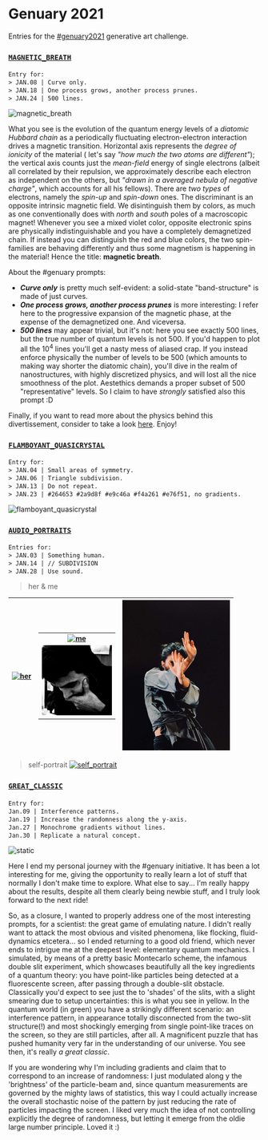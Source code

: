 # Genuary 2021

Entries for the [#genuary2021](https://genuary2021.github.io) generative art challenge.

### [```MAGNETIC_BREATH```](source/magnetic_breath.m)

    Entry for:
    > JAN.08 | Curve only.
    > JAN.18 | One process grows, another process prunes.
    > JAN.24 | 500 lines.
    
![magnetic_breath](output/magnetic_breath.gif?sanitize=true)

What you see is the evolution of the quantum energy levels of a _diatomic Hubbard chain_ as a periodically fluctuating electron-electron interaction drives a magnetic transition. Horizontal axis represents the _degree of ionicity_ of the material ( let's say _"how much the two atoms are different"_); the vertical axis counts just the _mean-field_ energy of single electrons (albeit all correlated by their repulsion, we approximately describe each electron as independent on the others, but _"drawn in a averaged nebula of negative charge"_, which accounts for all his fellows). There are _two types_ of electrons, namely the _spin-up_ and _spin-down_ ones. The discriminant is an opposite intrinsic magnetic field. We disintinguish them by colors, as much as one conventionally does with _north_ and _south_ poles of a macroscopic magnet! Whenever you see a mixed violet color, opposite electronic spins are physically indistinguishable and you have a completely demagnetized chain. If instead you can distinguish the red and blue colors, the two spin-families are behaving differently and thus some magnetism is happening in the material! Hence the title: **magnetic breath**.

About the #genuary prompts: 
- _**Curve only**_ is pretty much self-evident: a solid-state "band-structure" is made of just curves.
- _**One process grows, another process prunes**_ is more interesting: I refer here to the progressive expansion of the magnetic phase, at the expense of the demagnetized one. And viceversa.
- _**500 lines**_ may appear trivial, but it's not: here you see exactly 500 lines, but the true number of quantum levels is not 500. If you'd happen to plot all the 10<sup>4</sup> lines you'll get a nasty mess of aliased crap. If you instead enforce physically the number of levels to be 500 (which amounts to making way shorter the diatomic chain), you'll dive in the realm of nanostructures, with highly discretized physics, and will lost all the nice smoothness of the plot. Aestethics demands a proper subset of 500 "representative" levels. So I claim to have _strongly_ satisfied also this prompt :D

Finally, if you want to read more about the physics behind this divertissement, consider to take a look [here](https://github.com/Bellomia/CondMatLab_SISSA/blob/main/HFHubbardLab/Ionic_Hubbard_Chain_%5BBELLOMIA%5D.pdf). Enjoy!

### [```FLAMBOYANT_QUASICRYSTAL```](source/flamboyant_quasicrystal.py)

    Entry for:
    > JAN.04 | Small areas of symmetry.
    > JAN.06 | Triangle subdivision.
    > JAN.13 | Do not repeat.
    > JAN.23 | #264653 #2a9d8f #e9c46a #f4a261 #e76f51, no gradients.
    
![flamboyant_quasicrystal](output/flamboyant_quasicrystal.gif?sanitize=true)    

### [```AUDIO_PORTRAITS```](source/audio_portraits.m)

    Entries for:
    > JAN.03 | Something human.
    > JAN.14 | // SUBDIVISION
    > JAN.28 | Use sound.
    
> her & me

| [<img src="output/her.gif" alt="her" height="300"/>](https://youtu.be/2kqCiJIpTlI "click to hear sound") | <table> <tbody> <td> [<img src="output/me.gif" alt="me" height="140"/>](https://youtu.be/oVvkGehgye0 "click to hear sound") </td> </tr> <td> <img src="material/in[me].jpg" alt="me.input" title="input picture" height="140"/> </td> </tbody> </table> | <img src="material/in[her].jpg" alt="her.input" title="input picture" height="300"/> |
|:-: | :-: | :-: |

> self-portrait 
[![self_portrait](output/self_portrait.gif)](http://www.youtube.com/watch?v=kpWXcR0KabA "click to hear sound")

### [```GREAT_CLASSIC```](source/great_classic.m)

    Entry for:
    Jan.09 | Interference patterns.
    Jan.19 | Increase the randomness along the y-axis.
    Jan.27 | Monochrome gradients without lines.
    Jan.30 | Replicate a natural concept.

![static](output/great_classic.png?sanitize=true)

Here I end my personal journey with the #genuary initiative. 
It has been a lot interesting for me, giving the opportunity to really learn a lot of stuff that normally I don't make time to explore. What else to say... I'm really happy about the results, despite all them clearly being newbie stuff, and I truly look forward to the next ride!

So, as a closure, I wanted to properly address one of the most interesting prompts, for a scientist: the great game of emulating nature. I didn't really want to attack the most obvious and visited phenomena, like flocking, fluid-dynamics etcetera... so I ended returning to a good old friend, which never ends to intrigue me at the deepest level: elementary quantum mechanics. 
I simulated, by means of a pretty basic Montecarlo scheme, the infamous double slit experiment, which showcases beautifully all the key ingredients of a quantum theory: you have point-like particles being detected at a fluorescente screen, after passing through a double-slit obstacle. 
Classically you'd expect to see just the to 'shades' of the slits, with a slight smearing due to setup uncertainties: this is what you see in yellow.
In the quantum world (in green) you have a strikingly different scenario: an interference pattern, in appearance totally disconnected  from the two-slit structure(!) and most shockingly emerging from single point-like traces on the screen, so they are still particles, after all. A magnificent puzzle that has pushed humanity very far in the understanding of our universe. You see then, it's really *a great classic*.

If you are wondering why I'm including gradients and claim that to correspond to an increase of randomness: I just modulated along y the 'brightness' of the particle-beam and, since quantum measurements are governed by the mighty laws of statistics, this way I could actually increase the overall stochastic noise of the pattern by just reducing the rate of particles impacting the screen. I liked very much the idea of not controlling explicitly the degree of randomness, but letting it emerge from the oldie large number principle. Loved it :)
